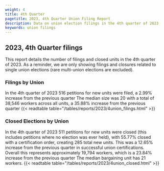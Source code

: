 ```yaml
---
weight: 4
title: 4th Quarter
pagetitle: 2023, 4th Quarter Union Filing Report
description: Data on union election filings in the 4th quarter of 2023
keywords: union filings
---
```


## 2023, 4th Quarter filings

This report details the number of filings and closed units in the 4th quarter of 2023. As a reminder, we are only showing filings and closures related to single union elections (rare multi-union elections are excluded).

### Filings by Union
In the 4th quarter of 2023 516 petitions for new units were filed, a 2.99% increase from the previous quarter The median size was 20 with a total of 38,546 workers across all units, a 35.88% increase from the previous quarter
{{< readtable table="/tables/reports/2023/4union_filings.html" >}}

### Closed Elections by Union
In the 4th quarter of 2023 511 petitions for new units were closed (this includes petitions where no election was ever held), with 55.77% closed with a certification order, creating 285 total new units. This was a 12.65% increase from the previous quarter in successful union certifications. Overall this represents approximately 19,794 workers, which is a 23.84% increase from the previous quarter The median bargaining unit has 21 workers.
{{< readtable table="/tables/reports/2023/4union_closed.html" >}}
